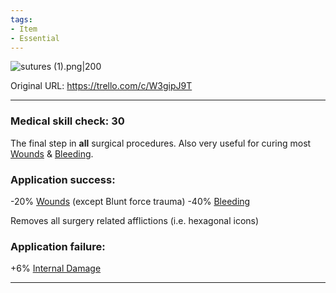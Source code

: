 ```yaml
---
tags:
- Item
- Essential
---
```


![sutures (1).png\|200](/Items/Sutures%20-%20Attachments/6718845db30472d958dd7bbd.png)

Original URL: https://trello.com/c/W3gipJ9T

---

### Medical skill check: 30

The final step in **all** surgical procedures. Also very useful for curing most [Wounds](../Any%20bodypart/archived/Wounds.md) & [Bleeding](../Any%20bodypart/Bleeding.md).

### Application success:

\-20% [Wounds](../Any%20bodypart/archived/Wounds.md) (except Blunt force trauma)
\-40% [Bleeding](../Any%20bodypart/Bleeding.md)

Removes all surgery related afflictions (i.e. hexagonal icons)

### Application failure:

\+6% [Internal Damage](../Any%20bodypart/archived/Internal%20Damage.md)

---

